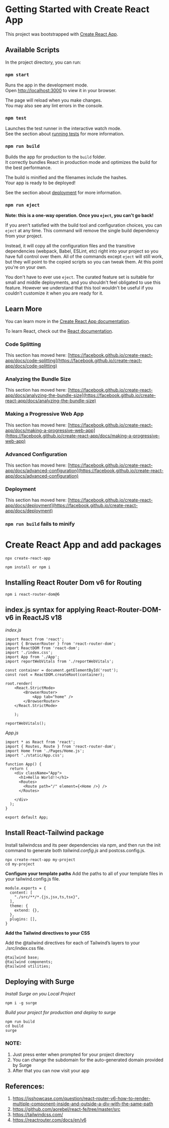 # Getting Started with Create React App

This project was bootstrapped with [Create React App](https://github.com/facebook/create-react-app).

## Available Scripts

In the project directory, you can run:

### `npm start`

Runs the app in the development mode.\
Open [http://localhost:3000](http://localhost:3000) to view it in your browser.

The page will reload when you make changes.\
You may also see any lint errors in the console.

### `npm test`

Launches the test runner in the interactive watch mode.\
See the section about [running tests](https://facebook.github.io/create-react-app/docs/running-tests) for more information.

### `npm run build`

Builds the app for production to the `build` folder.\
It correctly bundles React in production mode and optimizes the build for the best performance.

The build is minified and the filenames include the hashes.\
Your app is ready to be deployed!

See the section about [deployment](https://facebook.github.io/create-react-app/docs/deployment) for more information.

### `npm run eject`

**Note: this is a one-way operation. Once you `eject`, you can't go back!**

If you aren't satisfied with the build tool and configuration choices, you can `eject` at any time. This command will remove the single build dependency from your project.

Instead, it will copy all the configuration files and the transitive dependencies (webpack, Babel, ESLint, etc) right into your project so you have full control over them. All of the commands except `eject` will still work, but they will point to the copied scripts so you can tweak them. At this point you're on your own.

You don't have to ever use `eject`. The curated feature set is suitable for small and middle deployments, and you shouldn't feel obligated to use this feature. However we understand that this tool wouldn't be useful if you couldn't customize it when you are ready for it.

## Learn More

You can learn more in the [Create React App documentation](https://facebook.github.io/create-react-app/docs/getting-started).

To learn React, check out the [React documentation](https://reactjs.org/).

### Code Splitting

This section has moved here: [https://facebook.github.io/create-react-app/docs/code-splitting](https://facebook.github.io/create-react-app/docs/code-splitting)

### Analyzing the Bundle Size

This section has moved here: [https://facebook.github.io/create-react-app/docs/analyzing-the-bundle-size](https://facebook.github.io/create-react-app/docs/analyzing-the-bundle-size)

### Making a Progressive Web App

This section has moved here: [https://facebook.github.io/create-react-app/docs/making-a-progressive-web-app](https://facebook.github.io/create-react-app/docs/making-a-progressive-web-app)

### Advanced Configuration

This section has moved here: [https://facebook.github.io/create-react-app/docs/advanced-configuration](https://facebook.github.io/create-react-app/docs/advanced-configuration)

### Deployment

This section has moved here: [https://facebook.github.io/create-react-app/docs/deployment](https://facebook.github.io/create-react-app/docs/deployment)

### `npm run build` fails to minify

# Create React App and add packages

`npx create-react-app`

`npm install or npm i`

## Installing React Router Dom v6 for Routing

`npm i react-router-dom@6`


## index.js syntax for applying React-Router-DOM-v6 in ReactJS v18

<i>index.js</i>

```
import React from 'react';
import { BrowserRouter } from 'react-router-dom';
import ReactDOM from 'react-dom';
import './index.css';
import App from './App';
import reportWebVitals from './reportWebVitals';

const container = document.getElementById('root');
const root = ReactDOM.createRoot(container);

root.render(
    <React.StrictMode>
        <BrowserRouter>
            <App tab="home" />
        </BrowserRouter>
    </React.StrictMode>
    
    );

reportWebVitals();
```

<i>App.js</i>

```
import * as React from 'react';
import { Routes, Route } from 'react-router-dom';
import Home from './Pages/Home.js';
import './static/App.css';

function App() {
  return (
    <div className="App">
      <h1>Hello World!!</h1>
      <Routes>
        <Route path="/" element={<Home />} />
      </Routes>
      
    </div>
  );
}

export default App;
```

## Install React-Tailwind package

Install tailwindcss and its peer dependencies via npm, and then run the init command to generate both <i> tailwind.config.js </i> and postcss.config.js.

```
npx create-react-app my-project
cd my-project
```

<b>Configure your template paths</b>
Add the paths to all of your template files in your tailwind.config.js file.

```
module.exports = {
  content: [
    "./src/**/*.{js,jsx,ts,tsx}",
  ],
  theme: {
    extend: {},
  },
  plugins: [],
}
```

<b>Add the Tailwind directives to your CSS</b>

Add the @tailwind directives for each of Tailwind’s layers to your <l> ./src/index.css </i> file.

```
@tailwind base;
@tailwind components;
@tailwind utilities;
```


## Deploying with Surge

<i>Install Surge on you Local Project </i>
```
npm i -g surge
```
<i>Build your project for production and deploy to surge</i>
```
npm run build
cd build
surge
```

### NOTE:
1. Just press enter when prompted for your project directory
2. You can change the subdomain for the auto-generated domain provided by Surge
3. After that you can now visit your app

## References:
1. https://jsshowcase.com/question/react-router-v6-how-to-render-multiple-component-inside-and-outside-a-div-with-the-same-path
2. https://github.com/aorebel/react-fe/tree/master/src
3. https://tailwindcss.com/
4. https://reactrouter.com/docs/en/v6
